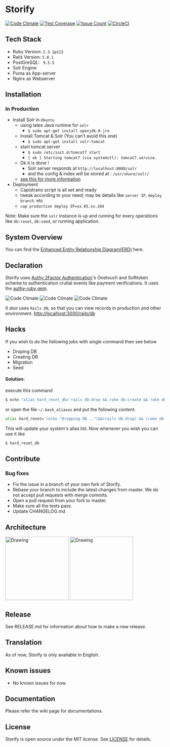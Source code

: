 
# Storify
[![Code Climate](https://codeclimate.com/github/shivabhusal/storify/badges/gpa.svg)](https://codeclimate.com/github/shivabhusal/storify)
[![Test Coverage](https://codeclimate.com/github/shivabhusal/storify/badges/coverage.svg)](https://codeclimate.com/github/shivabhusal/storify/coverage)
[![Issue Count](https://codeclimate.com/github/shivabhusal/storify/badges/issue_count.svg)](https://codeclimate.com/github/shivabhusal/storify)
[![CircleCI](https://circleci.com/gh/shivabhusal/storify.svg?style=svg)](https://circleci.com/gh/shivabhusal/storify)
## Tech Stack
- Ruby Version: `2.3.1p112`
- Rails Version: `5.0.1`
- PostGreSQL: ` 9.5.5`
- Solr Engine
- Puma as App-server
- Nginx as Webserver

## Installation
### In Production
- Install Solr in `Ubuntu`
    - using lates Java runtime for `solr`
        - `$ sudo apt-get install openjdk-8-jre`
    - Install Tomcat & Solr (You can’t avoid this one)
        - `$ sudo apt-get install solr-tomcat`
    - start tomcat server
        - `$ sudo /etc/init.d/tomcat7 start`
        - `[ ok ] Starting tomcat7 (via systemctl): tomcat7.service.`
    - Ok it is done !
        - Solr server responds at `http://localhost:8080/solr`
        - and the config & index will be stored at : `/usr/share/solr/`
    - [see this for more information](https://github.com/sunspot/sunspot/wiki/Configure-Solr-on-Ubuntu,-the-quickest-way)
- Deployment
    - Capistrano script is all set and ready
    - tweak according to your need; may be details like `server IP`, `deploy branch`. etc
    - `cap production deploy IP=xx.85.xx.104`

Note: Make sure the `solr` instance is up and running for every operations like `db:reset`, `db:seed`, or running application.

## System Overview
You can find the [Enhanced Entity Relationship Diagram(ERD)](erd.pdf) here. 
## Declaration
Storify uses [Authy 2Factor Authentication](https://www.authy.com/)'s Onetouch and Softtoken scheme to authentication crutial events like payment verifications. It uses the [authy-ruby gem](https://github.com/authy/authy-ruby).

![Code Climate](https://www.twilio.com/marketing/bundles/authy/img/device-softtoken.svg)
![Code Climate](https://www.twilio.com/marketing/bundles/authy/img/device-onecode.svg)
![Code Climate](https://www.twilio.com/marketing/bundles/authy/img/device-onetouch.svg)

It also uses `Rails DB`, so that you can view records in production and other environment.
[http://localhost:3000/rails/db](http://localhost:3000/rails/db)

## Hacks
If you wish to do the following jobs with single command then see below 
  - Droping DB
  - Creating DB
  - Migration
  - Seed

#### Solution:
execute this command
```bash
$ echo "alias hard_reset_db='rails db:drop && rake db:create && rake db:migrate && rake db:reset'"  >> ~/.bash_aliases
```

or open the file `~/.bash_aliases` and put the following content.
```bash
alias hard_reset='(echo "Dropping DB ..")&&(rails db:drop) && (rake db:create) && (rake db:migrate) && (echo "Seeding..")&&(rake db:seed)&&(echo "Done!")'

```
This will update your system's alias list. Now whenever you wish you can use it like
```bash
$ hard_reset_db
```
## Contribute
### Bug fixes

- Fix the issue in a branch of your own fork of Storify.
- Rebase your branch to include the latest changes from master. We do not accept pull requests with merge commits.
- Open a pull request from your fork to master.
- Make sure all the tests pass.
- Update CHANGELOG.md

## Architecture

<img src="./doc/initial_architecture.png" alt="Drawing" style="width: 200px;"/>
<img src="./doc/schema.png" alt="Drawing" style="width: 200px;"/>

## Release
See RELEASE.md for information about how to make a new release.
## Translation
As of now, Storify is only available in English.
## Known issues
- No known issues for now.
## Documentation
Please refer the wiki page for documentations.

## License

Storify is open source under the MIT license. See [LICENSE](LICENSE) for details.
